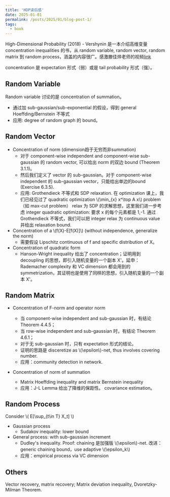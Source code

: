 ```yaml
---
title: 'HDP读后感'
date: 2025-01-01
permalink: /posts/2025/01/blog-post-1/
tags:
  - book
---
```

High-Dimensional Probability (2018) - Vershynin 是一本介绍高维变量 concentration inequalities 的书，从 random variable, random vector, random matrix 到 random process，涵盖的内容很广。感激滕佳烨老师的视频[link](http://www.tengjiaye.com/HDP.html)

concentration 是 expectation 形式（弱）或是 tail probability 形式（强）。

## Random Variable

Random variable 讨论的是 concentration of summation。
- 通过加 sub-gaussian/sub-exponential 的假设，得到 general Hoeffding/Bernstein 不等式
- 应用: degree of random graph 的 bound。

## Random Vector

- Concentration of norm (dimension趋于无穷而非summation) 
  - 对于 component-wise independent and component-wise sub-gaussian 的 random vector, 可以给出 norm 的双边 bound (Theorem 3.1.1)。
  - 然后我们定义了 vector 的 sub-gaussian。对于 component-wise independent 的 sub-gaussian vector，只能给出单边的bound (Exercise 6.3.5). 
  - 应用: Grothendieck 不等式和 SDP relaxation. 在 optimization 课上，我们已经见过了 quadratic optimization \\(\min_{x} x^\top A x\\) problem （如 max-cut problem） relax 为 SDP 的求解思想，这里我们进一步考虑 integer quadratic optimization: 要求 x 的每个元素都是 1,-1. 通过Grothendieck 不等式，我们可以把 integer relax 为 continuous value 并给出 relaxation bound.
- Concentration of a \\(f(X)-E[f(X)]\\) (without independence, generalize the norm)
  - 需要假设 Lipschitz continuous of f and specific distribution of X。
- Concentration of quadratic form
  - Hanson-Wright inequality 给出了 concentration；证明用到 decoupling 的思想，即引入随机变量的一个副本 X'。延申：Rademacher complexity 和 VC dimension 都会用到的 symmetrization，其证明也是使用了同样的思想，引入随机变量的一个副本 X'。

## Random Matrix

- Concentration of F-norm and operator norm
  - 当 component-wise independent and sub-gaussian 时，有结论 Theorem 4.4.5；
  - 当 row-wise independent and sub-gaussian 时，有结论 Theorem 4.6.1；
  - 对于无 sub-gaussian 时，只有 expectation 形式的结论。
  - 证明的思路是 disceretize as \\(\epsilon\\)-net, thus involves covering number. 
  - 应用：community detection in network.

- Concentration of norm of summation
  - Matrix Hoeffding inequality and matrix Bernstein inequality
  - 应用：J-L Lemma 给出了降维的保距性。 covariance estimation。

## Random Process

Consider \\( E[\sup_{t\in T} X_t] \\)
- Gaussian process
  - Sudakov inequality: lower bound
- General process: with sub-gaussian increment
  - Dudley's inequality. Proof: chaining 是加强版 \\(\epsilon\\)-net. 改进：generic chaining bound，use adaptive \\(\epsilon_k\\)
  - 应用：empirical process via VC dimension

## Others

Vector recovery, matrix recovery; Matrix deviation inequality, Dvoretzky-Milman Theorem.